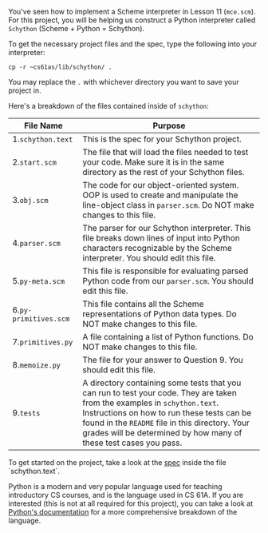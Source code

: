 You've seen how to implement a Scheme interpreter in Lesson 11 (`mce.scm`). For this project, you will be helping us construct a Python interpreter called `Schython` (Scheme + Python = Schython).

To get the necessary project files and the spec, type the following into your interpreter:

	cp -r ~cs61as/lib/schython/ .

You may replace the `.` with whichever directory you want to save your project in.

Here's a breakdown of the files contained inside of `schython`:

<table class="table table-bordered table-striped">
<thead><tr>
    <th>File Name</th>
    <th>Purpose</th>
</tr></thead><tbody>
<tr>
    <td>1.<code>schython.text</code></td>
    <td>This is the spec for your Schython project.</td>
</tr>
<tr>
    <td>2.<code>start.scm</code></td>
    <td>The file that will load the files needed to test your code. Make sure it is in the same directory as the rest of your Schython files.</td>
</tr>
<tr>
    <td>3.<code>obj.scm</code></td>
    <td>The code for our object-oriented system. OOP is used to create and manipulate the line-object class in <code>parser.scm</code>. Do NOT make changes to this file.</td>
</tr>
<tr>
    <td>4.<code>parser.scm</code></td>
    <td>The parser for our Schython interpreter. This file breaks down lines of input into Python characters recognizable by the Scheme interpreter. You should edit this file.</td>
</tr>
<tr>
    <td>5.<code>py-meta.scm</code></td>
    <td>This file is responsible for evaluating parsed Python code from our <code>parser.scm</code>. You should edit this file.</td>
</tr>
<tr>
    <td>6.<code>py-primitives.scm</code></td>
    <td>This file contains all the Scheme representations of Python data types. Do NOT make changes to this file.</td>
</tr>
<tr>
    <td>7.<code>primitives.py</code></td>
    <td>A file containing a list of Python functions. Do NOT make changes to this file.</td>
</tr>
<tr>
    <td>8.<code>memoize.py</code></td>
    <td>The file for your answer to Question 9. You should edit this file.</td>
</tr>
<tr>
    <td>9.<code>tests</code></td>
    <td>A directory containing some tests that you can run to test your code. They are taken from the examples in <code>schython.text</code>. Instructions on how to run these tests can be found in the <code>README</code> file in this directory. Your grades will be determined by how many of these test cases you pass. </td>
</tr>
</tbody>
</table>

To get started on the project, take a look at the [spec](https://en.wikipedia.org/wiki/Specification_(technical_standard)) inside the file `schython.text`.

Python is a modern and very popular language used for teaching introductory CS courses, and is the language used in CS 61A. If you are interested (this is not at all required for this project), you can take a look at [Python's documentation](https://docs.python.org/3/tutorial/index.html) for a more comprehensive breakdown of the language.